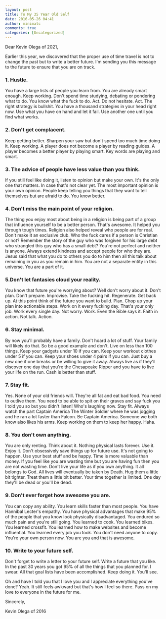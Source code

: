 ```yaml
---
layout: post
title: To My 35 Year Old Self
date: 2016-05-26 04:41
author: minimalc
comments: true
categories: [Uncategorized]
---
```

Dear Kevin Olega of 2021,

Earlier this year, we discovered that the proper use of time travel is not to change the past but to write a better future. I'm sending you this message to the future to ensure that you are on track.

<h3>1. Hustle.</h3>

You have a large lists of people you learn from. You are already smart enough. Keep working. Don't spend time studying, debating or pondering what to do. You know what the fuck to do. Act. Do not hesitate. Act. The right strategy is bullshit. You have a thousand strategies in your head right now. Use what you have on hand and let it fail. Use another one until you find what works.

<h3>2. Don't get complacent.</h3>

Keep getting better. Sharpen your saw but don't spend too much time doing it. Keep working. A player does not become a player by reading guides. A player becomes a better player by playing smart. Key words are playing and smart.

<h3>3. The advice of people have less value than you think.</h3>

If you still feel like doing it, listen to opinion but make your own. It's the only one that matters. In case that's not clear yet. The most important opinion is your own opinion. People keep telling you things that they want to tell themselves but are afraid to do. You know better.

<h3>4. Don't miss the main point of your religion.</h3>

The thing you enjoy most about being in a religion is being part of a group that influence yourself to be a better person. That's awesome. It helped you through tough times. Religion also helped reveal who people are for real. Don't make it an exclusive club. Who the fuck cares if a person is Christian or not? Remember the story of the guy who was forgiven for his large debt who strangled this guy who has a small debt? You're not perfect and neither is anyone. Always extend kindness and accept people for who they are. Jesus said that what you do to others you do to him then all this talk about remaining in you as you remain in him. You are not a separate entity in this universe. You are a part of it.

<h3>5.Don't let fantasies cloud your reality.</h3>

You know that future you're worrying about? Well don't worry about it. Don't plan. Don't prepare. Improvise. Take the fucking hit. Regenerate. Get back up. At this point think of the future you want to build. Plan. Chop up your plan into actionable steps. Work on it every fucking day. That's your only job. Work every single day. Not worry. Work. Even the Bible says it. Faith in action. Not talk. Action.

<h3>6. Stay minimal.</h3>

By now you'll probably have a family. Don't hoard a lot of stuff. Your family will likely do that. So be a good example and don't. Live on less than 100 things. Keep your gadgets under 10 if you can. Keep your workout clothes under 5 if you can. Keep your shoes under 4 pairs if you can. Just buy a new one if one breaks or be willing to give it away. Always live as if they'll discover one day that you're the Chesapeake Ripper and you have to live your life on the run. Cash is better than stuff.

<h3>7. Stay fit.</h3>

Yes. None of your old friends will. They're all fat and eat bad food. You need to outlive them. You need to be able to spit on their graves and say fuck you I told you so but you didn't listen! Who's laughing now. Stay fit. Always watch the part Captain America The Winter Soldier where he was jogging and he ran a lot faster than Falcon. Be Captain America. Someone we both know also likes his arms. Keep working on them to keep her happy. Haha.

<h3>8. You don't own anything.</h3>

You are only renting. Think about it. Nothing physical lasts forever. Use it. Enjoy it. Don't obsessively save things up for future use. It's not going to happen. Use your best stuff and be happy. Time is more valuable than money. If you feel like you are wasting time but you are having fun then you are not wasting time. Don't live your life as if you own anything. It all belongs to God. All lives will eventually be taken by Death. Hug them a little bit tighter. Treat them a little bit better. Your time together is limited. One day they'll be dead or you'll be dead.

<h3>9. Don't ever forget how awesome you are.</h3>

You can copy any ability. You learn skills faster than most people. You have Hannibal Lecter's empathy. You have physical advantages that make 95% of the people that you know look physically disadvantaged. You endured so much pain and you're still going. You learned to cook. You learned bikes. You learned crossfit. You learned how to make websites and become influential. You learned every job you took. You don't need anyone to copy. You're your own person now. You are you and that is awesome.

<h3>10. Write to your future self.</h3>

Don't forget to write a letter to your future self. Write a future that you like. In the past 30 years you got 95% of all the things that you planned for. I swear. All that goal lists have been accomplished. Keep doing it. You'll see.

Oh and have I told you that I love you and I appreciate everything you've done? Yeah. It still feels awkward but that's how I feel so there. Pass on my love to everyone in the future for me.

Sincerely,

Kevin Olega of 2016
